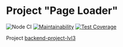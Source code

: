 # Project "Page Loader"

![Node CI](https://github.com/deputatov/backend-project-lvl3/workflows/Node%20CI/badge.svg)
[![Maintainability](https://api.codeclimate.com/v1/badges/3c411d4d53b08ce2e2ac/maintainability)](https://codeclimate.com/github/deputatov/backend-project-lvl3/maintainability)
[![Test Coverage](https://api.codeclimate.com/v1/badges/3c411d4d53b08ce2e2ac/test_coverage)](https://codeclimate.com/github/deputatov/backend-project-lvl3/test_coverage)

Project [backend-project-lvl3](https://ru.hexlet.io/professions/backend/projects/4)